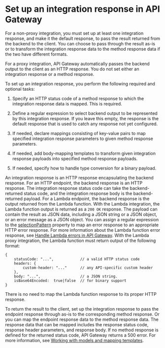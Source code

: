 # Set up an integration response in API Gateway<a name="api-gateway-integration-settings-integration-response"></a>

 For a non\-proxy integration, you must set up at least one integration response, and make it the default response, to pass the result returned from the backend to the client\. You can choose to pass through the result as\-is or to transform the integration response data to the method response data if the two have different formats\. 

For a proxy integration, API Gateway automatically passes the backend output to the client as an HTTP response\. You do not set either an integration response or a method response\.

To set up an integration response, you perform the following required and optional tasks:

1.  Specify an HTTP status code of a method response to which the integration response data is mapped\. This is required\.

1.  Define a regular expression to select backend output to be represented by this integration response\. If you leave this empty, the response is the default response that is used to catch any response not yet configured\.

1.  If needed, declare mappings consisting of key\-value pairs to map specified integration response parameters to given method response parameters\.

1. If needed, add body\-mapping templates to transform given integration response payloads into specified method response payloads\.

1.  If needed, specify how to handle type conversion for a binary payload\.

An integration response is an HTTP response encapsulating the backend response\. For an HTTP endpoint, the backend response is an HTTP response\. The integration response status code can take the backend\-returned status code, and the integration response body is the backend\-returned payload\. For a Lambda endpoint, the backend response is the output returned from the Lambda function\. With the Lambda integration, the Lambda function output is returned as a `200 OK` response\. The payload can contain the result as JSON data, including a JSON string or a JSON object, or an error message as a JSON object\. You can assign a regular expression to the [selectionPattern](https://docs.aws.amazon.com/apigateway/api-reference/resource/integration-response/#selectionPattern) property to map an error response to an appropriate HTTP error response\. For more information about the Lambda function error response, see [Handle Lambda errors in API Gateway](handle-errors-in-lambda-integration.md)\. With the Lambda proxy integration, the Lambda function must return output of the following format:

```
{
    statusCode: "...",            // a valid HTTP status code
    headers: { 
        custom-header: "..."      // any API-specific custom header
    },
    body: "...",                  // a JSON string.
    isBase64Encoded:  true|false  // for binary support
}
```

There is no need to map the Lambda function response to its proper HTTP response\.

To return the result to the client, set up the integration response to pass the endpoint response through as\-is to the corresponding method response\. Or you can map the endpoint response data to the method response data\. The response data that can be mapped includes the response status code, response header parameters, and response body\. If no method response is defined for the returned status code, API Gateway returns a 500 error\. For more information, see [Working with models and mapping templates](models-mappings.md)\.